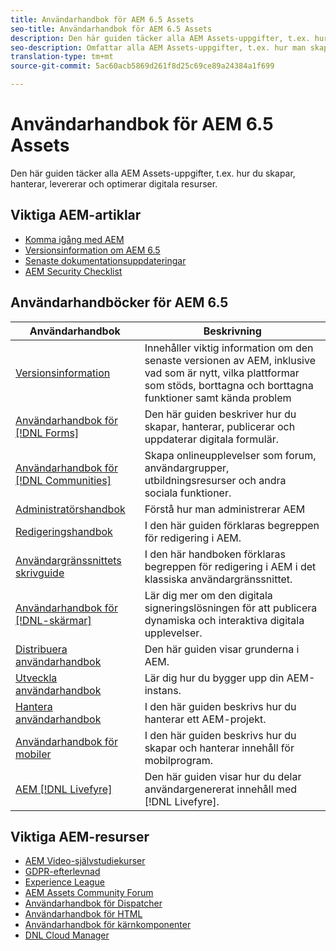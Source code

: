 ```yaml
---
title: Användarhandbok för AEM 6.5 Assets
seo-title: Användarhandbok för AEM 6.5 Assets
description: Den här guiden täcker alla AEM Assets-uppgifter, t.ex. hur du skapar, hanterar, levererar och optimerar digitala resurser.
seo-description: Omfattar alla AEM Assets-uppgifter, t.ex. hur man skapar, hanterar, levererar och optimerar digitala resurser.
translation-type: tm+mt
source-git-commit: 5ac60acb5869d261f8d25c69ce89a24384a1f699

---
```



# Användarhandbok för AEM 6.5 Assets

Den här guiden täcker alla AEM Assets-uppgifter, t.ex. hur du skapar, hanterar, levererar och optimerar digitala resurser.

## Viktiga AEM-artiklar

* [Komma igång med AEM](https://helpx.adobe.com/experience-manager/get-started.html)
* [Versionsinformation om AEM 6.5](/help/release-notes/home.md)
* [Senaste dokumentationsuppdateringar](https://helpx.adobe.com/experience-manager/documentation-updates.html)
* [AEM Security Checklist](/help/sites-administering/security-checklist.md)

## Användarhandböcker för AEM 6.5

| Användarhandbok | Beskrivning |
|--- |---|
| [Versionsinformation](/help/release-notes/home.md) | Innehåller viktig information om den senaste versionen av AEM, inklusive vad som är nytt, vilka plattformar som stöds, borttagna och borttagna funktioner samt kända problem |
| [Användarhandbok för [!DNL Forms]](/help/forms/home.md) | Den här guiden beskriver hur du skapar, hanterar, publicerar och uppdaterar digitala formulär. |
| [Användarhandbok för [!DNL Communities]](/help/communities/home.md) | Skapa onlineupplevelser som forum, användargrupper, utbildningsresurser och andra sociala funktioner. |
| [Administratörshandbok](/help/sites-administering/home.md) | Förstå hur man administrerar AEM |
| [Redigeringshandbok](/help/sites-authoring/home.md) | I den här guiden förklaras begreppen för redigering i AEM. |
| [Användargränssnittets skrivguide](/help/sites-classic-ui-authoring/home.md) | I den här handboken förklaras begreppen för redigering i AEM i det klassiska användargränssnittet. |
| [Användarhandbok för [!DNL-skärmar]](https://docs.adobe.com/content/help/en/experience-manager-screens/user-guide/aem-screens-introduction.html) | Lär dig mer om den digitala signeringslösningen för att publicera dynamiska och interaktiva digitala upplevelser. |
| [Distribuera användarhandbok](/help/sites-deploying/home.md) | Den här guiden visar grunderna i AEM. |
| [Utveckla användarhandbok](/help/sites-developing/home.md) | Lär dig hur du bygger upp din AEM-instans. |
| [Hantera användarhandbok](/help/managing/home.md) | I den här guiden beskrivs hur du hanterar ett AEM-projekt. |
| [Användarhandbok för mobiler](/help/mobile/home.md) | I den här guiden beskrivs hur du skapar och hanterar innehåll för mobilprogram. |
| [AEM [!DNL Livefyre]](https://marketing.adobe.com/resources/help/en_US/livefyre/home.html) | Den här guiden visar hur du delar användargenererat innehåll med [!DNL Livefyre]. |

## Viktiga AEM-resurser

* [AEM Video-självstudiekurser](https://helpx.adobe.com/experience-manager/kt/index/aem-6-5-videos.html#Assets)
* [GDPR-efterlevnad](/help/managing/data-protection-and-privacy.md)
* [Experience League](https://guided.adobe.com/?mv=other#recommended/solutions/experience-manager)
* [AEM Assets Community Forum](https://experienceleaguecommunities.adobe.com/t5/Adobe-Experience-Manager-Assets/ct-p/experience-manager-assets-community)
* [Användarhandbok för Dispatcher](https://docs.adobe.com/content/help/en/experience-manager-dispatcher/using/dispatcher.html)
* [Användarhandbok för HTML](https://docs.adobe.com/content/help/en/experience-manager-htl/using/overview.html)
* [Användarhandbok för kärnkomponenter](https://docs.adobe.com/content/help/en/experience-manager-core-components/using/introduction.html)
* [DNL Cloud Manager](https://docs.adobe.com/content/help/en/experience-manager-cloud-manager/using/introduction-to-cloud-manager.html)
